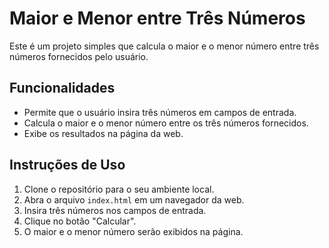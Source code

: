 # Maior e Menor entre Três Números

Este é um projeto simples que calcula o maior e o menor número entre três números fornecidos pelo usuário.

## Funcionalidades

- Permite que o usuário insira três números em campos de entrada.
- Calcula o maior e o menor número entre os três números fornecidos.
- Exibe os resultados na página da web.

## Instruções de Uso

1. Clone o repositório para o seu ambiente local.
2. Abra o arquivo `index.html` em um navegador da web.
3. Insira três números nos campos de entrada.
4. Clique no botão "Calcular".
5. O maior e o menor número serão exibidos na página.


